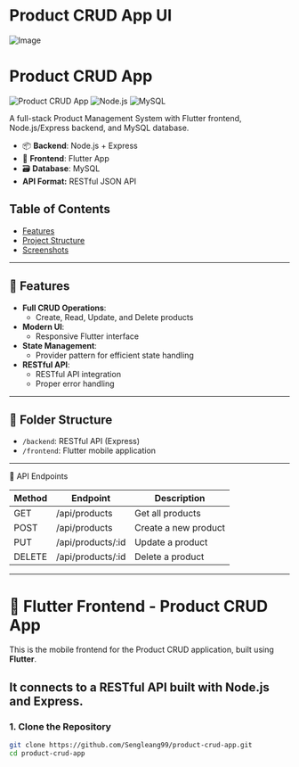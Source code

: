 # Product CRUD App UI

![Image](https://github.com/user-attachments/assets/a6c88868-93ac-4465-ae06-086a4b11b622)

# Product CRUD App

![Product CRUD App](https://img.shields.io/badge/Flutter-3.19-blue?logo=flutter)
![Node.js](https://img.shields.io/badge/Node.js-18.x-green?logo=node.js)
![MySQL](https://img.shields.io/badge/MySQL-8.0-orange?logo=mysql)

A full-stack Product Management System with Flutter frontend, Node.js/Express backend, and MySQL database.

- 📦 **Backend**: Node.js + Express
- 📱 **Frontend**: Flutter App
- 🗃️ **Database**: MySQL
- **API Format:** RESTful JSON API

## Table of Contents
- [Features](#-features)
- [Project Structure](#-project-structure)
- [Screenshots](#-screenshots)

---

## 🌟 Features
- **Full CRUD Operations**:
  - Create, Read, Update, and Delete products
- **Modern UI**:
  - Responsive Flutter interface
- **State Management**:
  - Provider pattern for efficient state handling
- **RESTful API**:
  - RESTful API integration
  - Proper error handling

---

## 📁 Folder Structure

- `/backend`: RESTful API (Express)
- `/frontend`: Flutter mobile application
  
---

📄 API Endpoints

| Method | Endpoint           | Description          |
| ------ | ------------------ | -------------------- |
| GET    | /api/products      | Get all products     |
| POST   | /api/products      | Create a new product |
| PUT    | /api/products/\:id | Update a product     |
| DELETE | /api/products/\:id | Delete a product     |


---

# 📱 Flutter Frontend - Product CRUD App

This is the mobile frontend for the Product CRUD application, built using **Flutter**.

It connects to a RESTful API built with Node.js and Express.
---
### 1. Clone the Repository

```bash
git clone https://github.com/Sengleang99/product-crud-app.git
cd product-crud-app
